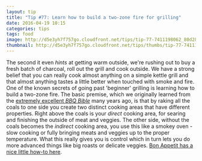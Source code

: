 ```yaml
---
layout: tip
title: "Tip #77: Learn how to build a two-zone fire for grilling"
date: 2016-04-19 10:15
categories: tips
tags: food
image: http://d5e3yh7f757go.cloudfront.net/tips/tip-77-7411198062_80d2887760_k.jpg
thumbnail: http://d5e3yh7f757go.cloudfront.net/tips/thumbs/tip-77-7411198062_80d2887760_k.jpg
---
```

The second it even _hints_ at getting warm outside, we're rushing out to buy a fresh batch of charcoal, roll out the grill and cook outside. We have a strong belief that you can really cook almost anything on a simple kettle grill and that almost anything tastes a little better when touched with smoke and fire. One of the known secrets of going past 'beginner' grilling is learning how to build a two-zone fire. The basic premise, which we originally learned from the [extremely excellent _BBQ Bible_](http://amzn.to/1WcLF0D) many years ago, is that by raking all the coals to one side you create two distinct cooking areas that have different properties. Right above the coals is your _direct_ cooking area, for searing and finishing the outside of meat and veggies. The other side, without the coals becomes the _indirect_ cooking area, you use this like a smokey oven - slow cooking or fully bringing meats and veggies up to the proper temperature. What this really gives you is control which in turn lets you do more advanced things like big roasts or delicate veggies. [Bon Appetit has a nice little how-to here](http://www.bonappetit.com/test-kitchen/cooking-tips/article/how-to-build-a-two-zone-fire-on-your-grill). 
